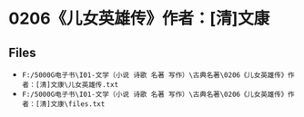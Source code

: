 # 0206《儿女英雄传》作者：[清]文康

## Files

- `F:/5000G电子书\I01-文学（小说 诗歌 名著 写作）\古典名著\0206《儿女英雄传》作者：[清]文康\儿女英雄传.txt`
- `F:/5000G电子书\I01-文学（小说 诗歌 名著 写作）\古典名著\0206《儿女英雄传》作者：[清]文康\files.txt`
